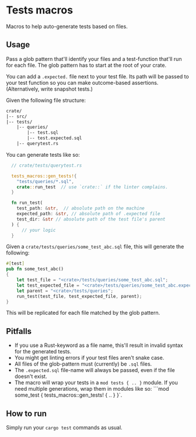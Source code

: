 # Tests macros

Macros to help auto-generate tests based on files.

## Usage

Pass a glob pattern that'll identify your files and a test-function that'll run for each file. The glob pattern has to start at the root of your crate.

You can add a `.expected.` file next to your test file. Its path will be passed to your test function so you can make outcome-based assertions. (Alternatively, write snapshot tests.)

Given the following file structure:

```txt
crate/
|-- src/
|-- tests/
    |-- queries/
        |-- test.sql
        |-- test.expected.sql
    |-- querytest.rs
```

You can generate tests like so:

```rust
  // crate/tests/querytest.rs

  tests_macros::gen_tests!{
    "tests/queries/*.sql",
    crate::run_test  // use `crate::` if the linter complains.
  }

  fn run_test(
    test_path: &str,  // absolute path on the machine
    expected_path: &str, // absolute path of .expected file
    test_dir: &str // absolute path of the test file's parent
  ) {
      // your logic
  }
```

Given a `crate/tests/queries/some_test_abc.sql` file, this will generate the following:

```rust
#[test]
pub fn some_test_abc()
{
    let test_file = "<crate>/tests/queries/some_test_abc.sql";
    let test_expected_file = "<crate>/tests/queries/some_test_abc.expected.sql";
    let parent = "<crate>/tests/queries";
    run_test(test_file, test_expected_file, parent);
}
```

This will be replicated for each file matched by the glob pattern.

## Pitfalls

- If you use a Rust-keyword as a file name, this'll result in invalid syntax for the generated tests.
- You might get linting errors if your test files aren't snake case.
- All files of the glob-pattern must (currently) be `.sql` files.
- The `.expected.sql` file-name will always be passed, even if the file doesn't exist.
- The macro will wrap your tests in a `mod tests { .. }` module. If you need multiple generations, wrap them in modules like so: ```mod some_test { tests_macros::gen_tests! { .. } }`.

## How to run

Simply run your `cargo test` commands as usual.
